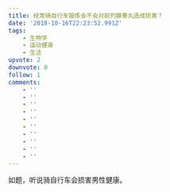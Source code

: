 ```yaml
---
title: 经常骑自行车锻炼会不会对前列腺睾丸造成损害？
date: '2018-10-16T22:23:52.991Z'
tags:
    - 生物学
    - 运动健身
    - 生活
upvote: 2
downvote: 0
follow: 1
comments:
    - ''
    - ''
    - ''
    - ''
    - ''
    - ''
    - ''
    - ''
    - ''
    - ''
---
```


如题，听说骑自行车会损害男性健康。
